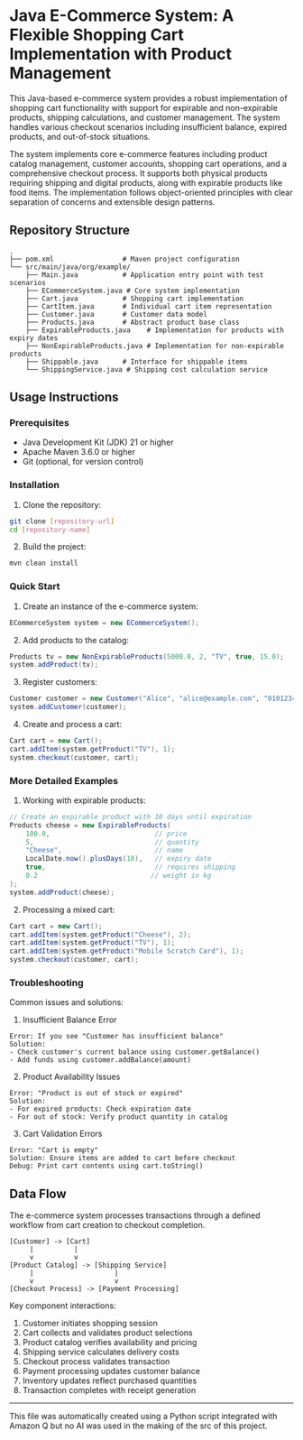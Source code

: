 # Java E-Commerce System: A Flexible Shopping Cart Implementation with Product Management
This Java-based e-commerce system provides a robust implementation of shopping cart functionality with support for expirable and non-expirable products, shipping calculations, and customer management. The system handles various checkout scenarios including insufficient balance, expired products, and out-of-stock situations.

The system implements core e-commerce features including product catalog management, customer accounts, shopping cart operations, and a comprehensive checkout process. It supports both physical products requiring shipping and digital products, along with expirable products like food items. The implementation follows object-oriented principles with clear separation of concerns and extensible design patterns.

## Repository Structure
```
.
├── pom.xml                 # Maven project configuration
└── src/main/java/org/example/
    ├── Main.java           # Application entry point with test scenarios
    ├── ECommerceSystem.java # Core system implementation
    ├── Cart.java           # Shopping cart implementation
    ├── CartItem.java       # Individual cart item representation
    ├── Customer.java       # Customer data model
    ├── Products.java       # Abstract product base class
    ├── ExpirableProducts.java    # Implementation for products with expiry dates
    ├── NonExpirableProducts.java # Implementation for non-expirable products
    ├── Shippable.java      # Interface for shippable items
    └── ShippingService.java # Shipping cost calculation service
```

## Usage Instructions
### Prerequisites
- Java Development Kit (JDK) 21 or higher
- Apache Maven 3.6.0 or higher
- Git (optional, for version control)

### Installation
1. Clone the repository:
```bash
git clone [repository-url]
cd [repository-name]
```

2. Build the project:
```bash
mvn clean install
```

### Quick Start
1. Create an instance of the e-commerce system:
```java
ECommerceSystem system = new ECommerceSystem();
```

2. Add products to the catalog:
```java
Products tv = new NonExpirableProducts(5000.0, 2, "TV", true, 15.0);
system.addProduct(tv);
```

3. Register customers:
```java
Customer customer = new Customer("Alice", "alice@example.com", "01012345678", 10000.0);
system.addCustomer(customer);
```

4. Create and process a cart:
```java
Cart cart = new Cart();
cart.addItem(system.getProduct("TV"), 1);
system.checkout(customer, cart);
```

### More Detailed Examples
1. Working with expirable products:
```java
// Create an expirable product with 10 days until expiration
Products cheese = new ExpirableProducts(
    100.0,                          // price
    5,                              // quantity
    "Cheese",                       // name
    LocalDate.now().plusDays(10),   // expiry date
    true,                           // requires shipping
    0.2                            // weight in kg
);
system.addProduct(cheese);
```

2. Processing a mixed cart:
```java
Cart cart = new Cart();
cart.addItem(system.getProduct("Cheese"), 2);
cart.addItem(system.getProduct("TV"), 1);
cart.addItem(system.getProduct("Mobile Scratch Card"), 1);
system.checkout(customer, cart);
```

### Troubleshooting
Common issues and solutions:

1. Insufficient Balance Error
```
Error: If you see "Customer has insufficient balance"
Solution: 
- Check customer's current balance using customer.getBalance()
- Add funds using customer.addBalance(amount)
```

2. Product Availability Issues
```
Error: "Product is out of stock or expired"
Solution:
- For expired products: Check expiration date
- For out of stock: Verify product quantity in catalog
```

3. Cart Validation Errors
```
Error: "Cart is empty"
Solution: Ensure items are added to cart before checkout
Debug: Print cart contents using cart.toString()
```

## Data Flow
The e-commerce system processes transactions through a defined workflow from cart creation to checkout completion.

```ascii
[Customer] -> [Cart]
     |          |
     v          v
[Product Catalog] -> [Shipping Service]
     |                    |
     v                    v
[Checkout Process] -> [Payment Processing]
```

Key component interactions:
1. Customer initiates shopping session
2. Cart collects and validates product selections
3. Product catalog verifies availability and pricing
4. Shipping service calculates delivery costs
5. Checkout process validates transaction
6. Payment processing updates customer balance
7. Inventory updates reflect purchased quantities
8. Transaction completes with receipt generation
---
This file was automatically created using a Python script integrated with Amazon Q but no AI was used in the making of the src of this project. 
